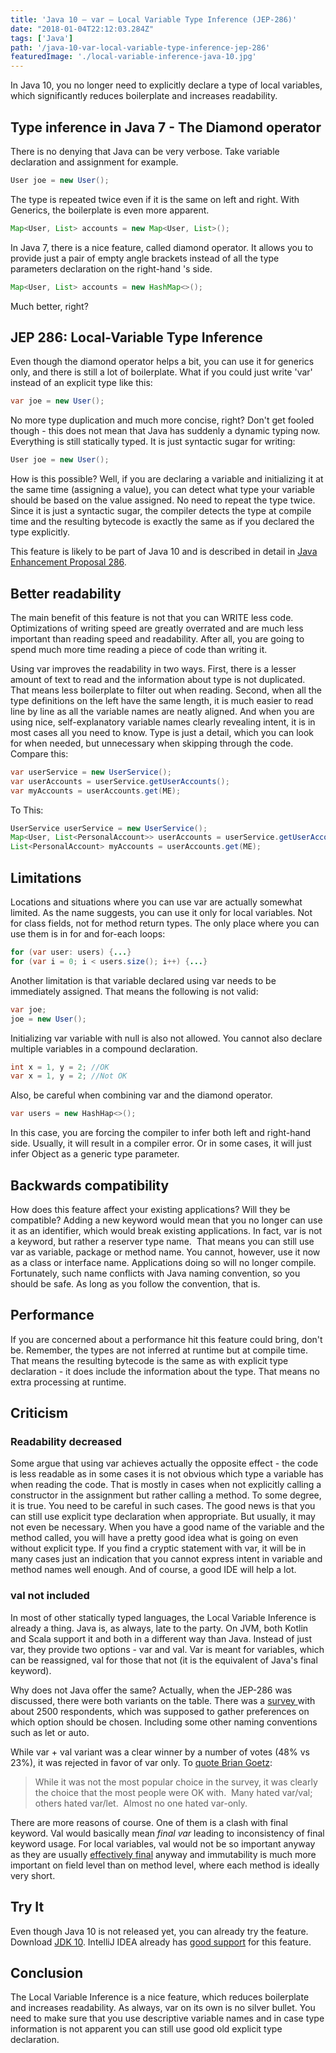 ```yaml
---
title: 'Java 10 – var – Local Variable Type Inference (JEP-286)'
date: "2018-01-04T22:12:03.284Z"
tags: ['Java']
path: '/java-10-var-local-variable-type-inference-jep-286'
featuredImage: './local-variable-inference-java-10.jpg'
---
```


In Java 10, you no longer need to explicitly declare a type of local variables, which significantly reduces boilerplate and increases readability.
<!--more-->

Type inference in Java 7 - The Diamond operator
-----------------------------------------------

There is no denying that Java can be very verbose. Take variable declaration and assignment for example.

```java
User joe = new User();
```

The type is repeated twice even if it is the same on left and right. With Generics, the boilerplate is even more apparent.

```java
Map<User, List> accounts = new Map<User, List>();
```

In Java 7, there is a nice feature, called diamond operator. It allows you to provide just a pair of empty angle brackets instead of all the type parameters declaration on the right-hand \'s side.

```java
Map<User, List> accounts = new HashMap<>();
```

Much better, right?

JEP 286: Local-Variable Type Inference
--------------------------------------

Even though the diamond operator helps a bit, you can use it for generics only, and there is still a lot of boilerplate. What if you could just write \'var\' instead of an explicit type like this:

```java
var joe = new User();
```

No more type duplication and much more concise, right? Don\'t get fooled though - this does not mean that Java has suddenly a dynamic typing now. Everything is still statically typed. It is just syntactic sugar for writing:

```java
User joe = new User();
```

How is this possible? Well, if you are declaring a variable and initializing it at the same time (assigning a value), you can detect what type your variable should be based on the value assigned. No need to repeat the type twice. Since it is just a syntactic sugar, the compiler detects the type at compile time and the resulting bytecode is exactly the same as if you declared the type explicitly.

This feature is likely to be part of Java 10 and is described in detail in [Java Enhancement Proposal 286](http://openjdk.java.net/jeps/286).

Better readability
------------------

The main benefit of this feature is not that you can WRITE less code. Optimizations of writing speed are greatly overrated and are much less important than reading speed and readability. After all, you are going to spend much more time reading a piece of code than writing it.

Using var improves the readability in two ways. First, there is a lesser amount of text to read and the information about type is not duplicated. That means less boilerplate to filter out when reading. Second, when all the type definitions on the left have the same length, it is much easier to read line by line as all the variable names are neatly aligned. And when you are using nice, self-explanatory variable names clearly revealing intent, it is in most cases all you need to know. Type is just a detail, which you can look for when needed, but unnecessary when skipping through the code. Compare this:

```java
var userService = new UserService();
var userAccounts = userService.getUserAccounts();
var myAccounts = userAccounts.get(ME);
```

To This:

```java
UserService userService = new UserService();
Map<User, List<PersonalAccount>> userAccounts = userService.getUserAccounts();
List<PersonalAccount> myAccounts = userAccounts.get(ME);
```

Limitations
-----------

Locations and situations where you can use var are actually somewhat limited. As the name suggests, you can use it only for local variables. Not for class fields, not for method return types. The only place where you can use them is in for and for-each loops:

```java
for (var user: users) {...}
for (var i = 0; i < users.size(); i++) {...}
```

Another limitation is that variable declared using var needs to be immediately assigned. That means the following is not valid:

```java
var joe;
joe = new User();
```

Initializing var variable with null is also not allowed. You cannot also declare multiple variables in a compound declaration.

```java
int x = 1, y = 2; //OK
var x = 1, y = 2; //Not OK
```

Also, be careful when combining var and the diamond operator.

```java
var users = new HashHap<>();
```

In this case, you are forcing the compiler to infer both left and right-hand side. Usually, it will result in a compiler error. Or in some cases, it will just infer Object as a generic type parameter.

Backwards compatibility
-----------------------

How does this feature affect your existing applications? Will they be compatible? Adding a new keyword would mean that you no longer can use it as an identifier, which would break existing applications. In fact, var is not a keyword, but rather a reserver type name.  That means you can still use var as variable, package or method name. You cannot, however, use it now as a class or interface name. Applications doing so will no longer compile. Fortunately, such name conflicts with Java naming convention, so you should be safe. As long as you follow the convention, that is.

Performance
-----------

If you are concerned about a performance hit this feature could bring, don\'t be. Remember, the types are not inferred at runtime but at compile time. That means the resulting bytecode is the same as with explicit type declaration - it does include the information about the type. That means no extra processing at runtime.

Criticism
---------

### Readability decreased

Some argue that using var achieves actually the opposite effect - the code is less readable as in some cases it is not obvious which type a variable has when reading the code. That is mostly in cases when not explicitly calling a constructor in the assignment but rather calling a method. To some degree, it is true. You need to be careful in such cases. The good news is that you can still use explicit type declaration when appropriate. But usually, it may not even be necessary. When you have a good name of the variable and the method called, you will have a pretty good idea what is going on even without explicit type. If you find a cryptic statement with var, it will be in many cases just an indication that you cannot express intent in variable and method names well enough. And of course, a good IDE will help a lot.

### val not included

In most of other statically typed languages, the Local Variable Inference is already a thing. Java is, as always, late to the party. On JVM, both Kotlin and Scala support it and both in a different way than Java. Instead of just var, they provide two options - var and val. Var is meant for variables, which can be reassigned, val for those that not (it is the equivalent of Java\'s final keyword).

Why does not Java offer the same? Actually, when the JEP-286 was discussed, there were both variants on the table. There was a [survey ](https://www.surveymonkey.com/results/SM-FLWGS5PW/)with about 2500 respondents, which was supposed to gather preferences on which option should be chosen. Including some other naming conventions such as let or auto.

While var + val variant was a clear winner by a number of votes (48% vs 23%), it was rejected in favor of var only. To [quote Brian Goetz](http://mail.openjdk.java.net/pipermail/platform-jep-discuss/2016-December/000066.html):

> While it was not the most popular choice in the survey, it was
> clearly the choice that the most people were OK with.  Many hated
> var/val; others hated var/let.  Almost no one hated var-only.

There are more reasons of course. One of them is a clash with final keyword. Val would basically mean *final var* leading to inconsistency of final keyword usage. For local variables, val would not be so important anyway as they are usually [effectively final](http://ilkinulas.github.io/programming/java/2016/03/27/effectively-final-java.html) anyway and immutability is much more important on field level than on method level, where each method is ideally very short.

Try It
------

Even though Java 10 is not released yet, you can already try the feature. Download [JDK 10](http://jdk.java.net/10/). IntelliJ IDEA already has [good support](https://blog.jetbrains.com/idea/2017/11/intellij-idea-2017-3-eap-brings-support-for-local-variable-type-inference/) for this feature.

Conclusion
----------

The Local Variable Inference is a nice feature, which reduces boilerplate and increases readability. As always, var on its own is no silver bullet. You need to make sure that you use descriptive variable names and in case type information is not apparent you can still use good old explicit type declaration.